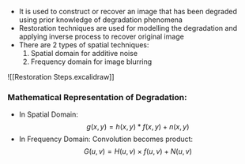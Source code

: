 - It is used to construct or recover an image that has been degraded using prior knowledge of degradation phenomena
- Restoration techniques are used for modelling the degradation and applying inverse process to recover original image
- There are 2 types of spatial techniques:
	1. Spatial domain for additive noise
	2. Frequency domain for image blurring

![[Restoration Steps.excalidraw]]

### Mathematical Representation of Degradation:
- In Spatial Domain:$$g(x, y) = h(x, y)*f(x, y) + n(x, y)$$
- In Frequency Domain: Convolution becomes product:$$G(u, v) = H(u, v) \times f(u, v) + N(u, v)$$
